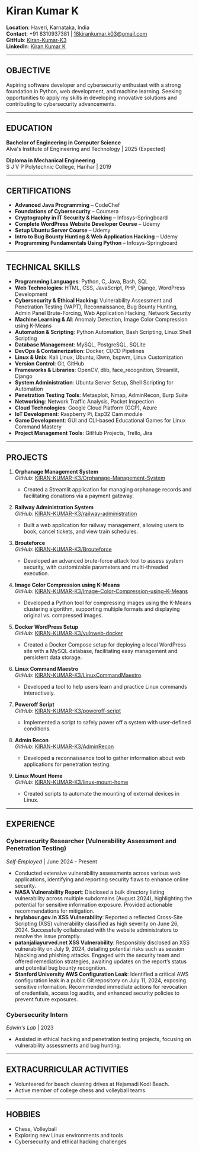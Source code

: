 # Kiran Kumar K
**Location**: Haveri, Karnataka, India  
**Contact**: +91 8310937381 | [18kirankumar.k03@gmail.com](mailto:18kirankumar.k03@gmail.com)  
**GitHub**: [Kiran-Kumar-K3](https://github.com/KIRAN-KUMAR-K3)  
**LinkedIn**: [Kiran Kumar K](https://www.linkedin.com/in/kiran-kumar-k3/)

---

## OBJECTIVE
Aspiring software developer and cybersecurity enthusiast with a strong foundation in Python, web development, and machine learning. Seeking opportunities to apply my skills in developing innovative solutions and contributing to cybersecurity advancements.

---

## EDUCATION
**Bachelor of Engineering in Computer Science**  
Alva's Institute of Engineering and Technology | 2025 (Expected)

**Diploma in Mechanical Engineering**  
S J V P Polytechnic College, Harihar | 2019

---

## CERTIFICATIONS
- **Advanced Java Programming** – CodeChef
- **Foundations of Cybersecurity** – Coursera
- **Cryptography in IT Security & Hacking** – Infosys-Springboard
- **Complete WordPress Website Developer Course** – Udemy
- **Setup Ubuntu Server Course** – Udemy
- **Intro to Bug Bounty Hunting & Web Application Hacking** – Udemy
- **Programming Fundamentals Using Python** – Infosys-Springboard

---

## TECHNICAL SKILLS
- **Programming Languages**: Python, C, Java, Bash, SQL
- **Web Technologies**: HTML, CSS, JavaScript, PHP, Django, WordPress Development
- **Cybersecurity & Ethical Hacking**: Vulnerability Assessment and Penetration Testing (VAPT), Reconnaissance, Bug Bounty Hunting, Admin Panel Brute-Forcing, Web Application Hacking, Network Security
- **Machine Learning & AI**: Anomaly Detection, Image Color Compression using K-Means
- **Automation & Scripting**: Python Automation, Bash Scripting, Linux Shell Scripting
- **Database Management**: MySQL, PostgreSQL, SQLite
- **DevOps & Containerization**: Docker, CI/CD Pipelines
- **Linux & Unix**: Kali Linux, Ubuntu, i3wm, bspwm, Linux Customization
- **Version Control**: Git, GitHub
- **Frameworks & Libraries**: OpenCV, dlib, face_recognition, Streamlit, Django
- **System Administration**: Ubuntu Server Setup, Shell Scripting for Automation
- **Penetration Testing Tools**: Metasploit, Nmap, AdminRecon, Burp Suite
- **Networking**: Network Traffic Analysis, Packet Inspection
- **Cloud Technologies**: Google Cloud Platform (GCP), Azure
- **IoT Development**: Raspberry Pi, Esp32 Cam module
- **Game Development**: GUI and CLI-based Educational Games for Linux Command Mastery
- **Project Management Tools**: GitHub Projects, Trello, Jira

---

## PROJECTS

1. **Orphanage Management System**  
   _GitHub_: [KIRAN-KUMAR-K3/Orphanage-Management-System](https://github.com/KIRAN-KUMAR-K3/Orphanage-Management-System)  
   - Created a Streamlit application for managing orphanage records and facilitating donations via a payment gateway.

2. **Railway Administration System**  
   _GitHub_: [KIRAN-KUMAR-K3/railway-administration](https://github.com/KIRAN-KUMAR-K3/railway-administration)  
   - Built a web application for railway management, allowing users to book, cancel tickets, and view train schedules.

3. **Brouteforce**  
   _GitHub_: [KIRAN-KUMAR-K3/Brouteforce](https://github.com/KIRAN-KUMAR-K3/Brouteforce)  
   - Developed an advanced brute-force attack tool to assess system security, with customizable parameters and multi-threaded execution.

4. **Image Color Compression using K-Means**  
   _GitHub_: [KIRAN-KUMAR-K3/Image-Color-Compression-using-K-Means](https://github.com/KIRAN-KUMAR-K3/Image-Color-Compression-using-K-Means)  
   - Developed a Python tool for compressing images using the K-Means clustering algorithm, supporting multiple formats and displaying original vs. compressed images.

5. **Docker WordPress Setup**  
   _GitHub_: [KIRAN-KUMAR-K3/vulnweb-docker](https://github.com/KIRAN-KUMAR-K3/vulnweb-docker)  
   - Created a Docker Compose setup for deploying a local WordPress site with a MySQL database, facilitating easy management and persistent data storage.

6. **Linux Command Maestro**  
   _GitHub_: [KIRAN-KUMAR-K3/LinuxCommandMaestro](https://github.com/KIRAN-KUMAR-K3/LinuxCommandMaestro)  
   - Developed a tool to help users learn and practice Linux commands interactively.

7. **Poweroff Script**  
   _GitHub_: [KIRAN-KUMAR-K3/poweroff-script](https://github.com/KIRAN-KUMAR-K3/poweroff-script)  
   - Implemented a script to safely power off a system with user-defined conditions.

8. **Admin Recon**  
   _GitHub_: [KIRAN-KUMAR-K3/AdminRecon](https://github.com/KIRAN-KUMAR-K3/AdminRecon)  
   - Developed a reconnaissance tool to gather information about web applications for penetration testing.

9. **Linux Mount Home**  
   _GitHub_: [KIRAN-KUMAR-K3/linux-mount-home](https://github.com/KIRAN-KUMAR-K3/linux-mount-home)  
   - Created scripts to automate the mounting of external devices in Linux.

---

## EXPERIENCE

### **Cybersecurity Researcher (Vulnerability Assessment and Penetration Testing)**  
_Self-Employed_ | June 2024 - Present  
- Conducted extensive vulnerability assessments across various web applications, identifying and reporting security flaws to enhance online security.
- **NASA Vulnerability Report**: Disclosed a bulk directory listing vulnerability across multiple subdomains (August 2024), highlighting the potential for sensitive information exposure. Provided actionable recommendations for mitigation.
- **hrylabour.gov.in XSS Vulnerability**: Reported a reflected Cross-Site Scripting (XSS) vulnerability classified as high severity on June 26, 2024. Successfully collaborated with the website administrators to resolve the issue promptly.
- **patanjaliayurved.net XSS Vulnerability**: Responsibly disclosed an XSS vulnerability on July 9, 2024, detailing potential risks such as session hijacking and phishing attacks. Engaged with the security team and offered remediation strategies, awaiting updates on the report’s status and potential bug bounty recognition.
- **Stanford University AWS Configuration Leak**: Identified a critical AWS configuration leak in a public Git repository on July 11, 2024, exposing sensitive information. Recommended immediate actions for revocation of credentials, access log audits, and enhanced security policies to prevent future exposures.

### **Cybersecurity Intern**  
_Edwin's Lab_ | 2023  
- Assisted in ethical hacking and penetration testing projects, focusing on vulnerability assessments and bug hunting.

---

## EXTRACURRICULAR ACTIVITIES
- Volunteered for beach cleaning drives at Hejamadi Kodi Beach.
- Active member of college chess and volleyball teams.

---

## HOBBIES
- Chess, Volleyball  
- Exploring new Linux environments and tools  
- Cybersecurity and ethical hacking challenges
